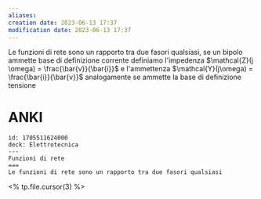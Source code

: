 ```yaml
---
aliases: 
creation date: 2023-06-13 17:37
modification date: 2023-06-13 17:37
---
```


Le funzioni di rete sono un rapporto tra due fasori qualsiasi, se un bipolo ammette base di definizione corrente definiamo l'impedenza $\mathcal{Z}(j \omega) = \frac{\bar{v}}{\bar{i}}$ e l'ammettenza $\mathcal{Y}(j\omega) = \frac{\bar{i}}{\bar{v}}$ analogamente se ammette la base di definizione tensione 

# ANKI

```anki
id: 1705511624000
deck: Elettrotecnica
---
Funzioni di rete
===
Le funzioni di rete sono un rapporto tra due fasori qualsiasi
```
<% tp.file.cursor(3) %>